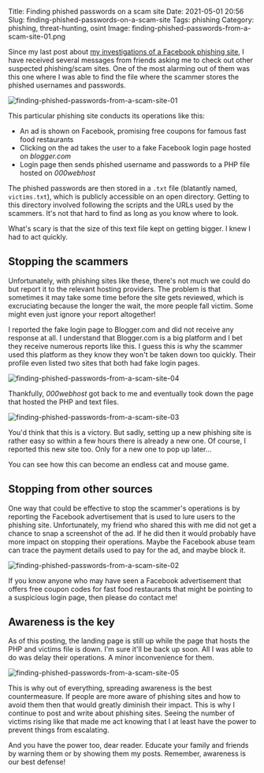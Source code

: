 Title: Finding phished passwords on a scam site
Date: 2021-05-01 20:56
Slug: finding-phished-passwords-on-a-scam-site
Tags: phishing
Category: phishing, threat-hunting, osint
Image: finding-phished-passwords-from-a-scam-site-01.png

Since my last post about [my investigations of a Facebook phishing site](investigating-an-fb-phishing-site), I have received several messages from friends asking me to check out other suspected phishing/scam sites. One of the most alarming out of them was this one where I was able to find the file where the scammer stores the phished usernames and passwords.

![finding-phished-passwords-from-a-scam-site-01]({attach}/images/finding-phished-passwords-from-a-scam-site-01.png)

This particular phishing site conducts its operations like this:

* An ad is shown on Facebook, promising free coupons for famous fast food restaurants
* Clicking on the ad takes the user to a fake Facebook login page hosted on _blogger.com_
* Login page then sends phished username and passwords to a PHP file hosted on _000webhost_

The phished passwords are then stored in a `.txt` file (blatantly named, `victims.txt`), which is publicly accessible on an open directory. Getting to this directory involved following the scripts and the URLs used by the scammers. It's not that hard to find as long as you know where to look.

What's scary is that the size of this text file kept on getting bigger. I knew I had to act quickly.

## Stopping the scammers 

Unfortunately, with phishing sites like these, there's not much we could do but report it to the relevant hosting providers. The problem is that sometimes it may take some time before the site gets reviewed, which is excruciating because the longer the wait, the more people fall victim. Some might even just ignore your report altogether!

I reported the fake login page to Blogger.com and did not receive any response at all. I understand that Blogger.com is a big platform and I bet they receive numerous reports like this. I guess this is why the scammer used this platform as they know they won't be taken down too quickly. Their profile even listed two sites that both had fake login pages. 

![finding-phished-passwords-from-a-scam-site-04]({attach}/images/finding-phished-passwords-from-a-scam-site-04.png)

Thankfully, _000webhost_ got back to me and eventually took down the page that hosted the PHP and text files.

![finding-phished-passwords-from-a-scam-site-03]({attach}/images/finding-phished-passwords-from-a-scam-site-03.png)

You'd think that this is a victory. But sadly, setting up a new phishing site is rather easy so within a few hours there is already a new one. Of course, I reported this new site too. Only for a new one to pop up later...

You can see how this can become an endless cat and mouse game.

## Stopping from other sources

One way that could be effective to stop the scammer's operations is by reporting the Facebook advertisement that is used to lure users to the phishing site. Unfortunately, my friend who shared this with me did not get a chance to snap a screenshot of the ad. If he did then it would probably have more impact on stopping their operations. Maybe the Facebook abuse team can trace the payment details used to pay for the ad, and maybe block it. 

![finding-phished-passwords-from-a-scam-site-02]({attach}/images/finding-phished-passwords-from-a-scam-site-02.png)

If you know anyone who may have seen a Facebook advertisement that offers free coupon codes for fast food restaurants that might be pointing to a suspicious login page, then please do contact me!

## Awareness is the key

As of this posting, the landing page is still up while the page that hosts the PHP and victims file is down. I'm sure it'll be back up soon. All I was able to do was delay their operations. A minor inconvenience for them.

![finding-phished-passwords-from-a-scam-site-05]({attach}/images/finding-phished-passwords-from-a-scam-site-05.png)

This is why out of everything, spreading awareness is the best countermeasure. If people are more aware of phishing sites and how to avoid them then that would greatly diminish their impact. This is why I continue to post and write about phishing sites. Seeing the number of victims rising like that made me act knowing that I at least have the power to prevent things from escalating.

And you have the power too, dear reader. Educate your family and friends by warning them or by showing them my posts. Remember, awareness is our best defense!
